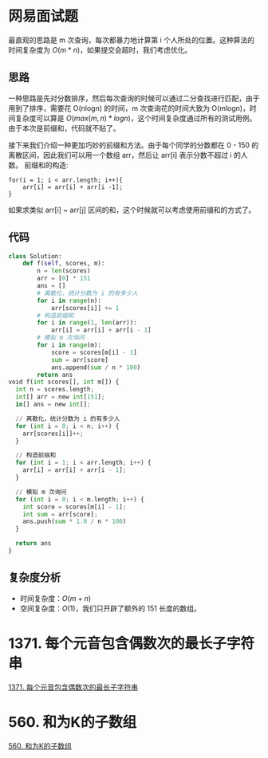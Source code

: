 # 网易面试题
最直观的思路是 m 次查询，每次都暴力地计算第 i 个人所处的位置。这种算法的时间复杂度为 $O(m * n)$，如果提交会超时，我们考虑优化。

## 思路
一种思路是先对分数排序，然后每次查询的时候可以通过二分查找进行匹配，由于用到了排序，需要花 O(nlogn) 的时间，m 次查询花的时间大致为 O(mlogn)，时间复杂度可以算是 $O(max(m, n) * logn)$，这个时间复杂度通过所有的测试用例。 由于本次是前缀和，代码就不贴了。

接下来我们介绍一种更加巧妙的前缀和方法。由于每个同学的分数都在 0 - 150 的 离散区间，因此我们可以用一个数组 arr，然后让 arr[i] 表示分数不超过 i 的人数。 前缀和的构造:

``` 
for(i = 1; i < arr.length; i++){
	arr[i] = arr[i] + arr[i -1];
}
```
如果求类似 arr[i] ~ arr[j] 区间的和，这个时候就可以考虑使用前缀和的方式了。

## 代码

```py
class Solution:
    def f(self, scores, m):
		n = len(scores)
		arr = [0] * 151
        ans = []
        # 离散化，统计分数为 i 的有多少人
        for i in range(n):
            arr[scores[i]] += 1
	    # 构造前缀和
        for i in range(1, len(arr)):
            arr[i] = arr[i] + arr[i - 1]
        # 模拟 m 次询问
        for i in range(m):
            score = scores[m[i] - 1]
            sum = arr[score]
            ans.append(sum / n * 100)
        return ans  
void f(int scores[], int m[]) {
  int n = scores.length;
  int[] arr = new int[151];
  in[] ans = new int[];

  // 离散化，统计分数为 i 的有多少人
  for (int i = 0; i < n; i++) {
    arr[scores[i]]++;
  }

  // 构造前缀和
  for (int i = 1; i < arr.length; i++) {
    arr[i] = arr[i] + arr[i - 1];
  }

  // 模拟 m 次询问
  for (int i = 0; i < m.length; i++) {
    int score = scores[m[i] - 1];
    int sum = arr[score];
    ans.push(sum * 1.0 / n * 100)
  }

  return ans
}
```
## 复杂度分析

- 时间复杂度：$O(m + n)$
- 空间复杂度：$O(1)$，我们只开辟了额外的 151 长度的数组。

# 1371. 每个元音包含偶数次的最长子字符串
[1371. 每个元音包含偶数次的最长子字符串](https://github.com/azl397985856/leetcode/blob/master/problems/1371.find-the-longest-substring-containing-vowels-in-even-counts.md)

# 560. 和为K的子数组
[560. 和为K的子数组](https://github.com/azl397985856/leetcode/blob/master/problems/560.subarray-sum-equals-k.md)
